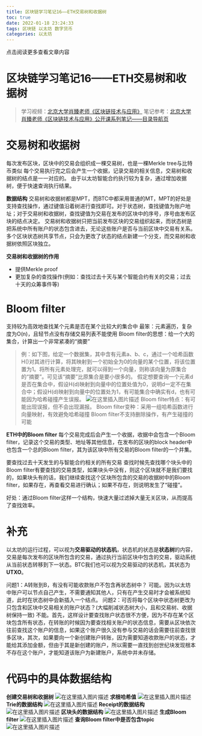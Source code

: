 ```yaml
---
title: 区块链学习笔记16——ETH交易树和收据树
toc: true
date: 2022-01-18 23:24:33
tags: 区块链 以太坊 数字货币
categories: 以太坊
---
```


​​点击阅读更多查看文章内容<!--more-->

# 区块链学习笔记16——ETH交易树和收据树
> 学习视频：[北京大学肖臻老师《区块链技术与应用》](https://www.bilibili.com/video/BV1Vt411X7JF)
笔记参考：[北京大学肖臻老师《区块链技术与应用》公开课系列笔记——目录导航页](https://blog.csdn.net/Mu_Xiaoye/article/details/104299664)


# 交易树和收据树
每次发布区块，区块中的交易会组织成一棵交易树，也是一棵Merkle tree与比特币类似
每个交易执行完之后会产生一个收据，记录交易的相关信息，交易树和收据树的结点是一一对应的。
由于以太坊智能合约执行较为复杂，通过增加收据树，便于快速查询执行结果。

**数据结构**
交易树和收据树都是MPT，而BTC中都采用普通的MT，MPT的好处是支持查找操作，通过键值沿着树进行查找即可。对于状态树，查找键值为账户地址；对于交易树和收据树，查找键值为交易在发布的区块中的序号，序号由发布区块的结点决定。
交易树和收据树只把当前发布区块的交易组织起来，而状态树是把系统中所有账户的状态包含进去，无论这些账户是否与当前区块中交易有关系。多个区块状态树共享节点，只会为更改了状态的结点新建一个分支，而交易树和收据树依照区块独立。

**交易树和收据树的作用**
- 提供Merkle proof
- 更加复杂的查找操作(例如：查找过去十天与某个智能合约有关的交易；过去十天的众筹事件等)

# Bloom filter
支持较为高效地查找某个元素是否在某个比较大的集合中
最笨：元素遍历，复杂度为O(n)，且轻节点没有存储交易列表不能使用
Bloom filter的思想：给一个大的集合，计算出一个非常紧凑的“摘要”
>例：如下图，给定一个数据集，其中含有元素a、b、c，通过一个哈希函数H()对其进行计算，将其映射到一个初始全为0的向量的某个位置，将该位置置为1。将所有元素处理完，就可以得到一个向量，则称该向量为原集合的“摘要”。可见该“摘要”比原集合是要小很多的。
假定想要查询一个元素d是否在集合中，假设H(d)映射到向量中的位置处值为0，说明d一定不在集合中；假设H(d)映射到向量中的位置处为1，有可能集合中确实有d，也有可能因为哈希碰撞产生误报。
![在这里插入图片描述](https://cdn.jsdelivr.net/gh/shnpd/blog-pic@main/csdn/ad6adc47f59e9a52110518a607f1d7f3_1740930804161.png)
Bloom filter特点：有可能出现误报，但不会出现漏报。
Bloom filter变种：采用一组哈希函数进行向量映射，有效避免哈希碰撞
Bloom filter不支持删除操作，有产生碰撞的可能


**ETH中的Bloom filter**
每个交易完成后会产生一个收据，收据中会包含一个Bloom filter，记录这个交易的类型、地址等其他信息，在发布的区块的block header中也包含一个总的Bloom filter，其为该区块中所有交易的Bloom filter的一个并集。

要查找过去十天发生的与智能合约相关的所有交易
查找时候先查找哪个块头中的Bloom filter有要查找的交易类型，如果块头中没有，则这个区块就不是我们要找的，如果块头有的话，我们继续查找这个区块所包含的交易的收据树中的Bloom filter，如果存在，再查看交易进行确认；如果不存在，则说明发生了“碰撞”。

好处：通过Bloom filter这样一个结构，快速大量过滤掉大量无关区块，从而提高了查找效率。

# 补充
以太坊的运行过程，可以视为**交易驱动的状态机**，状态机的状态是**状态树**的内容，交易是每次发布的区块所包含的交易，通过执行当前区块中包含的交易，驱动系统从当前状态转移到下一状态。BTC我们也可以视为交易驱动的状态机，其状态为**UTXO**。


问题1：A转账到B，有没有可能收款账户不包含再状态树中？
可能。因为以太坊中账户可以节点自己产生，不需要通知其他人，只有在产生交易时才会被系统知道，此时在状态树中会新插入一个结点。
问题2：可否将每个区块中状态树更改为只包含和区块中交易相关的账户状态？(大幅削减状态树大小，且和交易树、收据树保持一致)
不能。首先，这样设计要查找账户状态很不方便，因为不存在某个区块包含所有状态，在转账的时候因为要查找相关账户的状态信息，需要从区块依次往前查找这个账户的信息，如果这个账户很久没有参与交易的话会需要往前查找很多区块，其次，如果要向一个新创建账户转账，因为需要知道收款账户的状态，才能给其添加金额，但由于其是新创建的账户，所以需要一直找到创世纪块发现根本不存在这个账户，才能知道该账户为新建账户，系统中并未存储。

# 代码中的具体数据结构
**创建交易树和收据树**
![在这里插入图片描述](https://cdn.jsdelivr.net/gh/shnpd/blog-pic@main/csdn/afcd27d598036d2435a33e92330ccef1_1740930804161.png)
**求根哈希值**
![在这里插入图片描述](https://cdn.jsdelivr.net/gh/shnpd/blog-pic@main/csdn/564ea1afbd2d86b299ed67f0d3039139_1740930804162.png)
**Trie的数据结构**
![在这里插入图片描述](https://cdn.jsdelivr.net/gh/shnpd/blog-pic@main/csdn/bf7c06881432786d591ca59d0c44c20f_1740930811751.png)
**Receipt的数据结构**
![在这里插入图片描述](https://cdn.jsdelivr.net/gh/shnpd/blog-pic@main/csdn/5d23fc6e138a91f53cb2fe116803bdc9_1740930811751.png)
**区块头的数据结构**
![在这里插入图片描述](https://cdn.jsdelivr.net/gh/shnpd/blog-pic@main/csdn/3bfa998407afcd7120b014d79bf4777e_1740930811751.png)
**生成Bloom filter**
![在这里插入图片描述](https://cdn.jsdelivr.net/gh/shnpd/blog-pic@main/csdn/01ed3ce2efd9337fbbbd2f86c0eb98c0_1740930811751.png)
**查询Bloom filter中是否包含topic**
![在这里插入图片描述](https://cdn.jsdelivr.net/gh/shnpd/blog-pic@main/csdn/30adf48ac62ce4030896a8239b927f0e_1740930811751.png)



